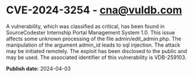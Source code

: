 # CVE-2024-3254 - cna@vuldb.com

A vulnerability, which was classified as critical, has been found in SourceCodester Internship Portal Management System 1.0. This issue affects some unknown processing of the file admin/edit_admin.php. The manipulation of the argument admin_id leads to sql injection. The attack may be initiated remotely. The exploit has been disclosed to the public and may be used. The associated identifier of this vulnerability is VDB-259103.

**Publish date:** 2024-04-03
